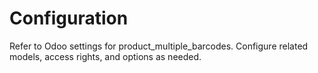 # Configuration

Refer to Odoo settings for product_multiple_barcodes. Configure related models, access rights, and options as needed.
